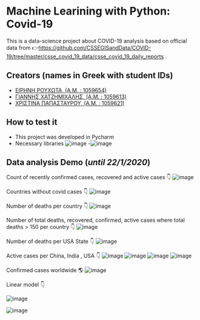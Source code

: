 # Machine Learining with Python: Covid-19

This is a data-science project about COVID-19 analysis based on official data from 👉https://github.com/CSSEGISandData/COVID-19/tree/master/csse_covid_19_data/csse_covid_19_daily_reports . 

## **Creators (names in Greek with student IDs)**
* <a href="https://github.com/EiriniRouchota">ΕΙΡΗΝΗ ΡΟΥΧΩΤΑ, (Α.Μ. : 1059654)</a>
* <a href="https://github.com/ITSHASFI">ΓΙΑΝΝΗΣ ΧΑΤΖΗΜΙΧΑΛΗΣ, (Α.Μ. : 1059613)</a>
* <a href="https://github.com/christinapap13">ΧΡΙΣΤΙΝΑ ΠΑΠΑΣΤΑΥΡΟΥ, (Α.Μ. : 1059621)</a>

## **How to test it** 
- This project was developed in Pycharm
- Necessary libraries ![image](https://user-images.githubusercontent.com/68953073/143774641-1389e743-4dbf-4cca-bd88-7cb258e0b2a9.png)
-![image](https://user-images.githubusercontent.com/68953073/143774492-022f04e3-e1bf-47d1-983e-624880de6115.png)

## **Data analysis Demo (*until 22/1/2020*)**

Count of recently confirmed cases, recovered and active cases 👇
![image](https://user-images.githubusercontent.com/68953073/143775061-b751b990-5912-47fe-bc1d-e334c81236ba.png)

Countries without covid cases 👇
![image](https://user-images.githubusercontent.com/68953073/143776031-bf919b70-6ef6-4c3a-99c7-1dbe17f2e8b8.png)

Number of deaths per country 👇
![image](https://user-images.githubusercontent.com/68953073/143776201-7318a44b-636b-4982-a869-c6906465a2fc.png)


Number of total deaths, recovered, confirmed, active cases where total deaths > 150 per country 👇
![image](https://user-images.githubusercontent.com/68953073/143776376-731be0b7-3658-445c-bdf1-39507aaf0fa5.png)

Number of deaths per USA State 👇 
![image](https://user-images.githubusercontent.com/68953073/143776546-0e609a93-1969-4d12-abbe-c02d8dcf6cae.png)

Active cases per China, India , USA 👇
![image](https://user-images.githubusercontent.com/68953073/143776592-38efbef5-19e2-4a0a-8ec7-eb5c4f0d02c3.png)
![image](https://user-images.githubusercontent.com/68953073/143776598-53a6d827-0f75-4a03-b608-0c104046c18a.png)
![image](https://user-images.githubusercontent.com/68953073/143776602-70176f02-8aef-430b-954d-3643e301e260.png)
![image](https://user-images.githubusercontent.com/68953073/143776613-e3c53ad1-6742-42d1-896a-ec73b1105a0c.png)

Confirmed cases worldwide 🌎
![image](https://user-images.githubusercontent.com/68953073/143776642-47390edc-6398-4fd5-956e-3ee73c698b47.png)

Linear model 👇

![image](https://user-images.githubusercontent.com/68953073/143776678-3549b3a3-09ce-4f34-8596-be4b8ab776d2.png)

![image](https://user-images.githubusercontent.com/68953073/143776742-9de7ae29-f860-48f6-ad60-78dce799d3bf.png)




